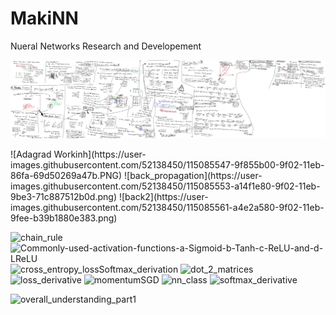 
# MakiNN
Nueral Networks Research and Developement
<p align="center">
  <img src="https://raw.githubusercontent.com/makiisthenes/MakiNN/master/overall_understanding.png", width=2000>
</p>
![Adagrad Workinh](https://user-images.githubusercontent.com/52138450/115085547-9f855b00-9f02-11eb-86fa-69d50269a47b.PNG)
![back_propagation](https://user-images.githubusercontent.com/52138450/115085553-a14f1e80-9f02-11eb-9be3-71c887512b0d.png)
![back2](https://user-images.githubusercontent.com/52138450/115085561-a4e2a580-9f02-11eb-9fee-b39b1880e383.png)

![chain_rule](https://user-images.githubusercontent.com/52138450/115085577-a9a75980-9f02-11eb-8c6c-df62550f077b.png)
![Commonly-used-activation-functions-a-Sigmoid-b-Tanh-c-ReLU-and-d-LReLU](https://user-images.githubusercontent.com/52138450/115085580-a9a75980-9f02-11eb-99bb-1945e3bf7673.png)
![cross_entropy_lossSoftmax_derivation](https://user-images.githubusercontent.com/52138450/115085583-aa3ff000-9f02-11eb-89d1-d9e3d06b802e.png)
![dot_2_matrices](https://user-images.githubusercontent.com/52138450/115085593-ad3ae080-9f02-11eb-85e9-397623f26d4b.png)
![loss_derivative](https://user-images.githubusercontent.com/52138450/115085597-add37700-9f02-11eb-8a74-c5aa52adc5a4.png)
![momentumSGD](https://user-images.githubusercontent.com/52138450/115085603-af04a400-9f02-11eb-876e-5af960cdf015.png)
![nn_class](https://user-images.githubusercontent.com/52138450/115085604-af9d3a80-9f02-11eb-9214-688392a378c9.jpg)
![softmax_derivative](https://user-images.githubusercontent.com/52138450/115085607-b0ce6780-9f02-11eb-96c9-66b46f2d9e88.png)

![overall_understanding_part1](https://user-images.githubusercontent.com/52138450/115085622-b9bf3900-9f02-11eb-970c-a331fabf8fed.png)



